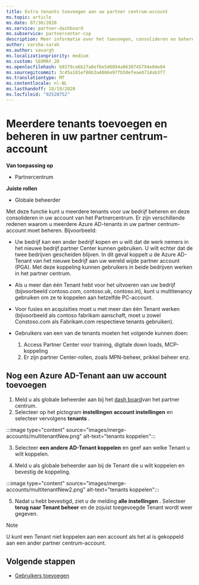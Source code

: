 ```yaml
---
title: Extra tenants toevoegen aan uw partner centrum-account
ms.topic: article
ms.date: 07/30/2020
ms.service: partner-dashboard
ms.subservice: partnercenter-csp
description: Meer informatie over het toevoegen, consolideren en beheren van meerdere Azure AD-tenants in uw partner centrum-account. Lees ook over een aantal van de redenen waarom u dit zou willen doen.
author: varsha-sarah
ms.author: vavargh
ms.localizationpriority: medium
ms.custom: SEOMAY.20
ms.openlocfilehash: b9379ce6b27a8ef6e5d6894a0630745794e04e04
ms.sourcegitcommit: 3c45a181ef86b3a4866e97fb50efeae8714ab3f7
ms.translationtype: MT
ms.contentlocale: nl-NL
ms.lasthandoff: 10/19/2020
ms.locfileid: "92528752"
---
```

# <a name="add-and-manage-multiple-tenants-in-your-partner-center-account"></a>Meerdere tenants toevoegen en beheren in uw partner centrum-account

**Van toepassing op**

- Partnercentrum

**Juiste rollen**

- Globale beheerder

Met deze functie kunt u meerdere tenants voor uw bedrijf beheren en deze consolideren in uw account van het Partnercentrum. Er zijn verschillende redenen waarom u meerdere Azure AD-tenants in uw partner centrum-account moet beheren. Bijvoorbeeld:

- Uw bedrijf kan een ander bedrijf kopen en u wilt dat de werk nemers in het nieuwe bedrijf partner Center kunnen gebruiken. U wilt echter dat de twee bedrijven gescheiden blijven. In dit geval koppelt u de Azure AD-Tenant van het nieuwe bedrijf aan uw wereld wijde partner account (PGA). Met deze koppeling kunnen gebruikers in beide bedrijven werken in het partner centrum.

- Als u meer dan één Tenant hebt voor het uitvoeren van uw bedrijf (bijvoorbeeld contoso.com, contoso.uk, contoso.in), kunt u multitenancy gebruiken om ze te koppelen aan hetzelfde PC-account.

- Voor fusies en acquisities moet u met meer dan één Tenant werken (bijvoorbeeld als contoso fabrikam aanschaft, moet u zowel Constoso.com als Fabrikam.com respectieve tenants gebruiken).

- Gebruikers van een van de tenants moeten het volgende kunnen doen:
    1.  Access Partner Center voor training, digitale down loads, MCP-koppeling
    2.  Er zijn partner Center-rollen, zoals MPN-beheer, prikkel beheer enz.


## <a name="add-another-azure-ad-tenant-to-your-account"></a>Nog een Azure AD-Tenant aan uw account toevoegen

1. Meld u als globale beheerder aan bij het [dash board](https://partner.microsoft.com/dashboard)van het partner centrum.
1. Selecteer op het pictogram **instellingen** **account instellingen** en selecteer vervolgens **tenants** .
 
:::image type="content" source="images/merge-accounts/multitenantNew.png" alt-text="tenants koppelen"::: 

3. Selecteer **een andere AD-Tenant koppelen** en geef aan welke Tenant u wilt koppelen.

1. Meld u als globale beheerder aan bij de Tenant die u wilt koppelen en bevestig de koppeling. 

:::image type="content" source="images/merge-accounts/multitenantNew2.png" alt-text="tenants koppelen"::: 

5. Nadat u hebt bevestigd, ziet u de melding **alle instellingen** .  Selecteer **terug naar Tenant beheer** en de zojuist toegevoegde Tenant wordt weer gegeven. 
 

>[!NOTE]
>U kunt een Tenant niet koppelen aan een account als het al is gekoppeld aan een ander partner centrum-account.

 
## <a name="next-steps"></a>Volgende stappen

- [Gebruikers toevoegen](create-user-accounts-and-set-permissions.md)
